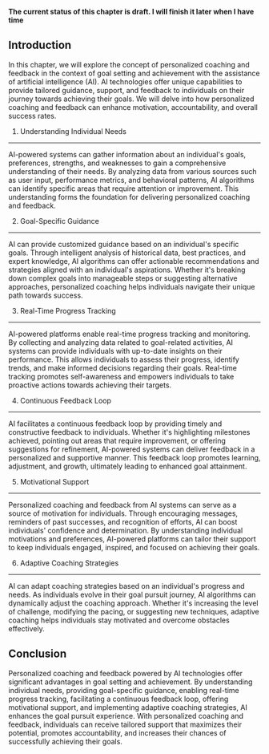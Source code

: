 **The current status of this chapter is draft. I will finish it later when I have time**

Introduction
------------

In this chapter, we will explore the concept of personalized coaching and feedback in the context of goal setting and achievement with the assistance of artificial intelligence (AI). AI technologies offer unique capabilities to provide tailored guidance, support, and feedback to individuals on their journey towards achieving their goals. We will delve into how personalized coaching and feedback can enhance motivation, accountability, and overall success rates.

1. Understanding Individual Needs
---------------------------------

AI-powered systems can gather information about an individual's goals, preferences, strengths, and weaknesses to gain a comprehensive understanding of their needs. By analyzing data from various sources such as user input, performance metrics, and behavioral patterns, AI algorithms can identify specific areas that require attention or improvement. This understanding forms the foundation for delivering personalized coaching and feedback.

2. Goal-Specific Guidance
-------------------------

AI can provide customized guidance based on an individual's specific goals. Through intelligent analysis of historical data, best practices, and expert knowledge, AI algorithms can offer actionable recommendations and strategies aligned with an individual's aspirations. Whether it's breaking down complex goals into manageable steps or suggesting alternative approaches, personalized coaching helps individuals navigate their unique path towards success.

3. Real-Time Progress Tracking
------------------------------

AI-powered platforms enable real-time progress tracking and monitoring. By collecting and analyzing data related to goal-related activities, AI systems can provide individuals with up-to-date insights on their performance. This allows individuals to assess their progress, identify trends, and make informed decisions regarding their goals. Real-time tracking promotes self-awareness and empowers individuals to take proactive actions towards achieving their targets.

4. Continuous Feedback Loop
---------------------------

AI facilitates a continuous feedback loop by providing timely and constructive feedback to individuals. Whether it's highlighting milestones achieved, pointing out areas that require improvement, or offering suggestions for refinement, AI-powered systems can deliver feedback in a personalized and supportive manner. This feedback loop promotes learning, adjustment, and growth, ultimately leading to enhanced goal attainment.

5. Motivational Support
-----------------------

Personalized coaching and feedback from AI systems can serve as a source of motivation for individuals. Through encouraging messages, reminders of past successes, and recognition of efforts, AI can boost individuals' confidence and determination. By understanding individual motivations and preferences, AI-powered platforms can tailor their support to keep individuals engaged, inspired, and focused on achieving their goals.

6. Adaptive Coaching Strategies
-------------------------------

AI can adapt coaching strategies based on an individual's progress and needs. As individuals evolve in their goal pursuit journey, AI algorithms can dynamically adjust the coaching approach. Whether it's increasing the level of challenge, modifying the pacing, or suggesting new techniques, adaptive coaching helps individuals stay motivated and overcome obstacles effectively.

Conclusion
----------

Personalized coaching and feedback powered by AI technologies offer significant advantages in goal setting and achievement. By understanding individual needs, providing goal-specific guidance, enabling real-time progress tracking, facilitating a continuous feedback loop, offering motivational support, and implementing adaptive coaching strategies, AI enhances the goal pursuit experience. With personalized coaching and feedback, individuals can receive tailored support that maximizes their potential, promotes accountability, and increases their chances of successfully achieving their goals.
